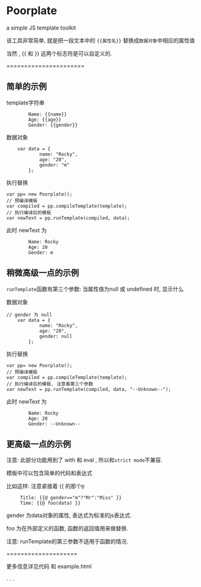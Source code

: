 Poorplate
=========

a simple JS template toolkit

该工具非常简单, 就是把一段文本中的 `{{属性名}}` 替换成`数据对象`中相应的属性值

当然 , {{ 和 }} 这两个标志符是可以自定义的.


======================

## 简单的示例



template字符串

```
        Name: {{name}}        
        Age: {{age}}
        Gender: {{gender}}
```

数据对象

```
    var data = {
            name: "Rocky",
            age: "20",
            gender: "m"
        };
```

执行替换

```
var pp= new Poorplate();
// 预编译模板
var compiled = pp.compileTemplate(template);
// 执行编译后的模板
var newText = pp.runTemplate(compiled, data);
```

此时 newText 为

```
        Name: Rocky        
        Age: 20
        Gender: m
```


## 稍微高级一点的示例

`runTemplate`函数有第三个参数: 当属性值为null 或 undefined 时, 显示什么


数据对象

```
// gender 为 null
    var data = {
            name: "Rocky",
            age: "20",
            gender: null
        };
```

执行替换

```
var pp= new Poorplate();
// 预编译模板
var compiled = pp.compileTemplate(template);
// 执行编译后的模板, 注意看第三个参数
var newText = pp.runTemplate(compiled, data, "--Unknown--");
```

此时 newText 为

```
        Name: Rocky        
        Age: 20
        Gender: --Unknown--
```


## 更高级一点的示例

注意: 此部分功能用到了 with 和 eval , 所以和`strict mode`不兼容.


模板中可以包含简单的代码和表达式

比如这样: 注意紧接着 {{ 的那个`@`

```
     Title: {{@ gender=="m"?"Mr":"Miss" }}
     Time: {{@ foo(data) }}
```

gender 为data对象的属性, 表达式为标准的js表达式.

foo 为在外部定义的函数, 函数的返回值用来做替换. 

注意: runTemplate的第三参数不适用于函数的情况.

====================

更多信息详见代码 和 example.html



.
.
.




